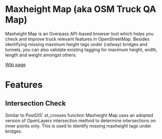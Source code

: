 Maxheight Map (aka OSM Truck QA Map)
====================================

Maxheight Map is an Overpass API-based browser tool which helps you check and improve truck relevant features in OpenStreetMap. Besides identifying missing maximum height tags under (railway) bridges and tunnels, you can also validate existing tagging for maximum height, width, length and weight amongst others.

[Wiki page](http://wiki.openstreetmap.org/wiki/Maxheight_Map)

Features
========

Intersection Check
------------------

Similar to PostGIS' st_crosses function Maxheight Map uses an adopted version of OpenLayers intersection method to determine intersections on inner points only. This is used to identify missing maxheight tags under bridges.



